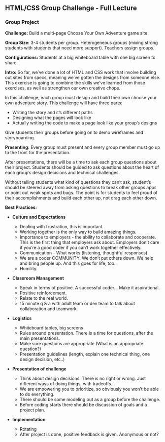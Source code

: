 ## HTML/CSS Group Challenge - Full Lecture

### Group Project
**Challenge:** Build a multi-page Choose Your Own Adventure game site

**Group Size:** 3-4 students per group. Heterogeneous groups (mixing strong students with students that need more support). Teachers assign groups.

**Configurations:** Students at a big whiteboard table with one big screen to share.

**Intro:**
So far, we’ve done a lot of HTML and CSS work that involve building out sites from specs, meaning we’ve gotten the designs from someone else. This exercise is going to combine the skills we’ve learned from those exercises, as well as strengthen our own creative chops.

In this challenge, each group must design and build their own choose your own adventure story.  This challenge will have three parts:
  + Writing the story and it’s different paths
  + Designing what the pages will look like
  + Actually writing the code to make a page look like your group’s designs

Give students their groups before going on to demo wireframes and storyboarding.

**Presenting:**
Every group must present and every group member must go up to the front for the presentation. 

After presentations, there will be a time to ask each group questions about their project. Students should be guided to ask questions about the heart of each group’s design decisions and technical challenges.

Without telling students what kind of questions they can’t ask, student’s should be steered away from asking questions to break other groups apps or point out weak spots and bugs. The point is for students to feel proud of their accomplishments and build each other up, not drag each other down. 



**Best Practices:**
  + **Culture and Expectations**
    + Dealing with frustration, this is important.
    + Working together is the only way to build amazing things.
    + Importance to employers - the ability to collaborate and cooperate. This is the first thing that employers ask about. Employers don’t care if you’re a good coder if you can’t work together effectively.
    + Communication - What works (listening, thoughtful responses)
    + We are a coder COMMUNITY. We don’t put others down. We help and bring people up. And this goes for life, too.
    + Humility.

  + **Classroom Management**
    + Speak in terms of positive. A successful coder… Make it aspirational.
    + Positive reinforcement.
    + Relate to the real world.
    + 15 minute q & a with adult team or dev team to talk about collaboration and teamwork.

  + **Logistics**
    + Whiteboard tables, big screens
    + Rules around presentation. There is a time for questions, after the main presentations.
    + Make sure questions are appropriate (What is an appropriate question?)
    + Presentation guidelines (length, explain one technical thing, one design decision, etc..)

  + **Presentation of challenge**
    + Think about design decisions. There is no right or wrong. Just different ways of doing things, with tradeoffs…
    + We are empowering you to prioritize, so obviously you won’t be able to do everything.
    + There should be some modeling out as a group before the challenge.
    + Before coding starts there should be discussion of goals and a project plan.

  + **Implementation**
    + Rotating
    + After project is done, positive feedback is given. Anonymous or not?







